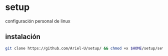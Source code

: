 # setup
configuración personal de linux

## instalación
```bash
git clone https://github.com/Ariel-U/setup/ && chmod +x $HOME/setup/setup.sh && $HOME/setup/setup.sh
```

